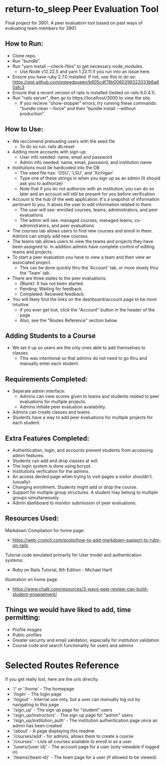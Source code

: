 # return-to_sleep Peer Evaluation Tool
Final project for 3901. A peer evaluation tool based on past ways of evaluating team members for 3901.

## How to Run:
* Clone repo.
* Run "bundle".
* Run "yarn install --check-files" to get necessary node_modules.
  * Use Node v12.22.5 and yarn 1.22.11 if you run into an issue here.
* Ensure you have ruby 2.7.0 installed. If not, use this to do so: https://gist.github.com/esteedqueen/b605cdf78b0060299322033b6a60afc3
* Ensure that a recent version of rails is installed (tested on rails 6.0.4.1).
* Run "rails server", then go to https://localhost/3000 to view the site.
  * If you recieve "show-stopper" errors, try running these commands: "bundle clean --force" and then "bundle install --without production"

## How to Use:  
* We reccomend preloading users with the seed file 
  * To do so run: rails db:reset
* Adding more accounts with sign-up:
    * User info needed: name, email and password
    * Admin info needed: name, email, password, and institution name
* Institutions must be hardcoded into the DB
  * The seed file has: 'OSU', 'LSU', and 'Xichigan'  
  * Type one of these strings in when you sign up as an admin (It should ask you to authorize)
  * Note that if you do not authorize with an institution, you can do so
  later and an account will still be present for you before verification
* Account is the hub of the web application. It's a snapshot of information pertinant to you. It alows the user to edit information related to them.
  * The user will see: enrolled courses, teams, administrators, and peer evaluations
  * The admin will see: managed courses, managed teams, co-administrators, and peer evaluations
* The courses tab allows users to find new courses and enroll in them. Admins can simply add new courses.
* The teams tab allows users to view the teams and projects they have been assigned to. In addition admins have complete control of editing teams and projects.
* To start a peer evaluation you have to view a team and then view an associated project.
  * This can be done quickly thru the 'Account' tab, or more slowly thru the 'Team' tab.
* There are three states to the peer evaluations:
  * (Blank): It has not been started.
  * Pending: Waiting for feedback.
  * Completed: Recieved feedback.
* You will likely find the links on the dashboard/account page to be most intuitive
  * if you ever get lost, click the "Account" button in the header of the page
  * Also, see the "Routes Reference" section below
## Adding Students to a Course
* We set it up so users are the only ones able to add themselves to classes.
  * This was intentional so that admins do not need to go thru and manually enter each student.

## Requirements Completed:
* Seperate admin interface:
  * Admins can view scores given to teams and students related to peer evaluations for multiple projects.
  * Admins initiate peer evaluation availability.
* Admins can create classes and teams.
* Students have a way to add peer evaluations for multiple projects for each student.

## Extra Features Completed:
* Authentication, login, and accounts prevent students from accessing admin features.
* Students can add and drop classes at will.
* The login system is done using bcrypt.
* Institutions verfication for the admins.
* An access denied page when trying to visit pages a visitor shouldn't. (usually)
* Changing enrollment. Students might add or drop the course.
* Support for multiple group structures. A student may belong to multiple groups simultaneously.
* Admin dashboard to monitor submission of peer evaluations.


## Resources Used:
Markdown Compilation for home page:
* https://web-crunch.com/posts/how-to-add-markdown-support-to-ruby-on-rails

Tutorial code emulated primarily for User model and authentication systems:
* Ruby on Rails Tutorial, 6th Edition - Michael Hartl

Illustration on home page:
* https://www.chalk.com/resources/3-ways-peer-review-can-build-student-engagement/

## Things we would have liked to add, time permitting:
* Profile images
* Public profiles
* Greater security and email validation, especially for institution validation
* Course code and search functionality for users and admins

# Selected Routes Reference
If you get really lost, here are the urls directly:
* '/' or '/home' - The homepage
* '/login' - The login page
* '/logout' - Internal use only, but a user can manually log out by navigating to this page
* '/sign_up' - The sign up page for "student" users
* '/sign_up/instructors' - The sign up page for "admin" users
* '/sign_up/institution_auth' - The institution authentication page once an admin has been created
* '/about' - A page displaying this readme
* '/courses/add' - for admins, allows them to create a course
* '/courses' - Lists all courses available to enroll in as a user
* '/users/{user id}' - The account page for a user (only viewable if logged in)
* '/teams/{team id}' - The team page for a user (if allowed to be viewed)

